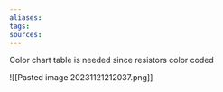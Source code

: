 ```yaml
---
aliases: 
tags: 
sources:
---
```

Color chart table is needed since resistors color coded

![[Pasted image 20231121212037.png]]
